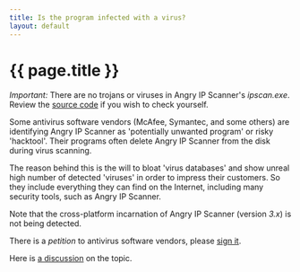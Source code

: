 ```yaml
---
title: Is the program infected with a virus?
layout: default
---
```


{{ page.title }}
================

_Important:_ There are no trojans or viruses in Angry IP Scanner's _ipscan.exe_. Review the [source code](http://github.com/angryip/ipscan/tree/ipscan2) if you wish to check yourself.

Some antivirus software vendors (McAfee, Symantec, and some others) are identifying Angry IP Scanner as 'potentially unwanted program' or risky 'hacktool'.
Their programs often delete Angry IP Scanner from the disk during virus scanning.

The reason behind this is the will to bloat 'virus databases' and show unreal high number of detected 'viruses' in order to impress their customers.
So they include everything they can find on the Internet, including many security tools, such as Angry IP Scanner.

Note that the cross-platform incarnation of Angry IP Scanner (version _3.x_) is not being detected.

There is a _petition_ to antivirus software vendors, please [sign it](http://www.petitiononline.com/angryip/petition.html).

Here is [a discussion](http://forum.avira.com/thread.php?postid=193971) on the topic.
